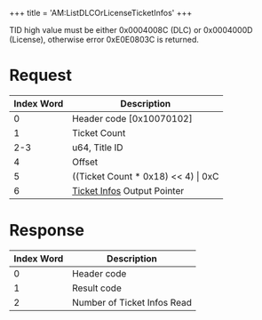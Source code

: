 +++
title = 'AM:ListDLCOrLicenseTicketInfos'
+++

TID high value must be either 0x0004008C (DLC) or 0x0004000D (License),
otherwise error 0xE0E0803C is returned.

# Request

| Index Word | Description                                                                       |
|------------|-----------------------------------------------------------------------------------|
| 0          | Header code \[0x10070102\]                                                        |
| 1          | Ticket Count                                                                      |
| 2-3        | u64, Title ID                                                                     |
| 4          | Offset                                                                            |
| 5          | ((Ticket Count \* 0x18) \<\< 4) \| 0xC                                            |
| 6          | [Ticket Infos](Application_Manager_Services#TicketInfo "wikilink") Output Pointer |

# Response

| Index Word | Description                 |
|------------|-----------------------------|
| 0          | Header code                 |
| 1          | Result code                 |
| 2          | Number of Ticket Infos Read |
